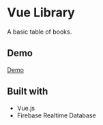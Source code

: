 # Vue Library

A basic table of books. 

## Demo
[Demo](https://maulwurfde.github.io/vue-library)

## Built with

* Vue.js
* Firebase Realtime Database
